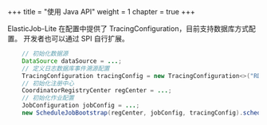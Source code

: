 +++
title = "使用 Java API"
weight = 1
chapter = true
+++

ElasticJob-Lite 在配置中提供了 TracingConfiguration，目前支持数据库方式配置。
开发者也可以通过 SPI 自行扩展。

```java
    // 初始化数据源
    DataSource dataSource = ...;
    // 定义日志数据库事件溯源配置
    TracingConfiguration tracingConfig = new TracingConfiguration<>("RDB", dataSource);
    // 初始化注册中心
    CoordinatorRegistryCenter regCenter = ...;
    // 初始化作业配置
    JobConfiguration jobConfig = ...;
    new ScheduleJobBootstrap(regCenter, jobConfig, tracingConfig).schedule();
```
